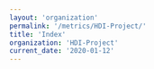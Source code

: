 ```yaml
---
layout: 'organization'
permalink: '/metrics/HDI-Project/'
title: 'Index'
organization: 'HDI-Project'
current_date: '2020-01-12'
---
```

